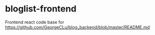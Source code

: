 # bloglist-frontend

Frontend react code base for https://github.com/GeorgeCLu/blog_backend/blob/master/README.md
